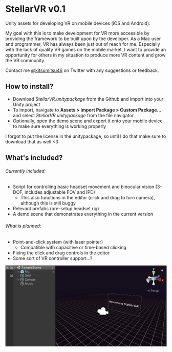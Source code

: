 # StellarVR v0.1
Unity assets for developing VR on mobile devices (iOS and Android).

My goal with this is to make development for VR more accessible by providing the framework to be built upon by the developer. As a Mac user and programmer, VR has always been just out of reach for me. Especially with the lack of quality VR games on the mobile market, I want to provide an opportunity for others in my situation to produce more VR content and grow the VR community.

Contact me [@kitsumitsu46](https://twitter.com/kitsumitsu46) on Twitter with any suggestions or feedback.

## How to install?

- Download *StellarVR.unitypackage* from the Github and import into your Unity project
- To import, navigate to **Assets > Import Package > Custom Package...** and select *StellarVR.unitypackage* from the file navigator
- Optionally, open the demo scene and export it onto your mobile device to make sure everything is working properly

I forgot to put the license in the unitypackage, so until I do that make sure to download that as well <3

## What's included?
###### Currently included:
- Script for controlling basic headset movement and binocular vision (3-DOF, includes adjustable FOV and IPD)
  - This also functions in the editor (click and drag to turn camera), although this is still buggy
- Relevant prefabs (pre-setup headset rig)
- A demo scene that demonstrates everything in the current version
###### What is planned:
- Point-and-click system (with laser pointer)
  - Compatible with capacitive or time-based clicking
- Fixing the click and drag controls in the editor
- Some sort of VR controller support...?

![Image showing the demo scene included in v0.1](example1.png)
